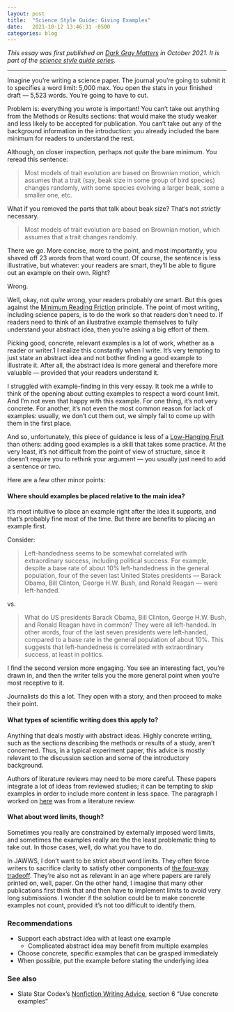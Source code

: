 ```yaml
---
layout: post
title:  "Science Style Guide: Giving Examples"
date:   2021-10-12 13:46:31 -0500
categories: blog
---
```


_This essay was first published on [Dark Gray Matters](https://etiennefd.com/dgm/science-style-guide-giving-examples/) in October 2021. It is part of the [science style guide series](https://jawws.org/blog/2021/10/04/style-guide.html)._

---

Imagine you’re writing a science paper. The journal you’re going to submit it to specifies a word limit: 5,000 max. You open the stats in your finished draft — 5,523 words. You’re going to have to cut.

Problem is: everything you wrote is important! You can’t take out anything from the Methods or Results sections: that would make the study weaker and less likely to be accepted for publication. You can’t take out any of the background information in the introduction: you already included the bare minimum for readers to understand the rest.

Although, on closer inspection, perhaps not _quite_ the bare minimum. You reread this sentence:

> Most models of trait evolution are based on Brownian motion, which assumes that a trait (say, beak size in some group of bird species) changes randomly, with some species evolving a larger beak, some a smaller one, etc.

What if you removed the parts that talk about beak size? That’s not _strictly_ necessary.

> Most models of trait evolution are based on Brownian motion, which assumes that a trait changes randomly.

There we go. More concise, more to the point, and most importantly, you shaved off 23 words from that word count. Of course, the sentence is less illustrative, but whatever: your readers are smart, they’ll be able to figure out an example on their own. Right?

Wrong.

Well, okay, not _quite_ wrong, your readers probably _are_ smart. But this goes against the [Minimum Reading Friction](https://etiennefd.com/dgm/proposal-for-a-new-scientific-writing-guide/#minimum-reading-friction) principle. The point of most writing, including science papers, is to do the work so that readers don’t need to. If readers need to think of an illustrative example themselves to fully understand your abstract idea, then you’re asking a big effort of them.

Picking good, concrete, relevant examples is a lot of work, whether as a reader or writer.1 I realize this constantly when I write. It’s very tempting to just state an abstract idea and not bother finding a good example to illustrate it. After all, the abstract idea is more general and therefore more valuable — provided that your readers understand it.

I struggled with example-finding in this very essay. It took me a while to think of the opening about cutting examples to respect a word count limit. And I’m not even that happy with this example. For one thing, it’s not very concrete. For another, it’s not even the most common reason for lack of examples: usually, we don’t cut them out, we simply fail to come up with them in the first place.

And so, unfortunately, this piece of guidance is less of a [Low-Hanging Fruit](https://etiennefd.com/dgm/proposal-for-a-new-scientific-writing-guide/#low-hanging-fruit) than others: adding good examples is a skill that takes some practice. At the very least, it’s not difficult from the point of view of structure, since it doesn’t require you to rethink your argument — you usually just need to add a sentence or two.

Here are a few other minor points:

#### Where should examples be placed relative to the main idea?

It’s most intuitive to place an example right after the idea it supports, and that’s probably fine most of the time. But there are benefits to placing an example first.

Consider:

> Left-handedness seems to be somewhat correlated with extraordinary success, including political success. For example, despite a base rate of about 10% left-handedness in the general population, four of the seven last United States presidents — Barack Obama, Bill Clinton, George H.W. Bush, and Ronald Reagan — were left-handed.

vs.

> What do US presidents Barack Obama, Bill Clinton, George H.W. Bush, and Ronald Reagan have in common? They were all left-handed. In other words, four of the last seven presidents were left-handed, compared to a base rate in the general population of about 10%. This suggests that left-handedness is correlated with extraordinary success, at least in politics.

I find the second version more engaging. You see an interesting fact, you’re drawn in, and then the writer tells you the more general point when you’re most receptive to it.

Journalists do this a lot. They open with a story, and then proceed to make their point.

#### What types of scientific writing does this apply to?

Anything that deals mostly with abstract ideas. Highly concrete writing, such as the sections describing the methods or results of a study, aren’t concerned. Thus, in a typical experiment paper, this advice is mostly relevant to the discussion section and some of the introductory background.

Authors of literature reviews may need to be more careful. These papers integrate a lot of ideas from reviewed studies; it can be tempting to skip examples in order to include more content in less space. The paragraph I worked on [here](https://etiennefd.com/dgm/appendix-to-jawws-an-incrementally-rewritten-paragraph/) was from a literature review.

#### What about word limits, though?

Sometimes you really are constrained by externally imposed word limits, and sometimes the examples really are the the least problematic thing to take out. In those cases, well, do what you have to do.

In JAWWS, I don’t want to be strict about word limits. They often force writers to sacrifice clarity to satisfy other components of [the four-way tradeoff](https://etiennefd.substack.com/p/the-four-way-tradeoff-of-the-writer). They’re also not as relevant in an age where papers are rarely printed on, well, paper. On the other hand, I imagine that many other publications first think that and then have to implement limits to avoid very long submissions. I wonder if the solution could be to make concrete examples not count, provided it’s not too difficult to identify them.

### **Recommendations**

-   Support each abstract idea with at least one example
    -   Complicated abstract idea may benefit from multiple examples
-   Choose concrete, specific examples that can be grasped immediately
-   When possible, put the example before stating the underlying idea

### See also

-   Slate Star Codex’s [Nonfiction Writing Advice](https://slatestarcodex.com/2016/02/20/writing-advice), section 6 “Use concrete examples”